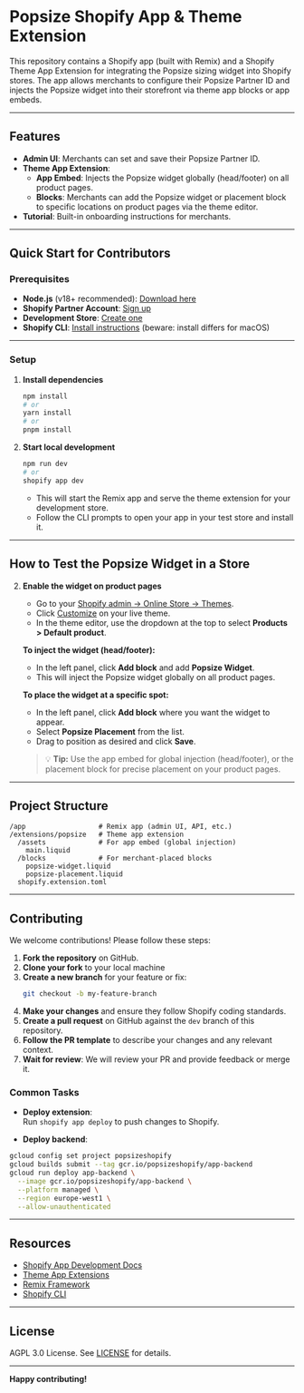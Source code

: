 # Popsize Shopify App & Theme Extension

This repository contains a Shopify app (built with Remix) and a Shopify Theme App Extension for integrating the Popsize sizing widget into Shopify stores. The app allows merchants to configure their Popsize Partner ID and injects the Popsize widget into their storefront via theme app blocks or app embeds.

---

## Features

- **Admin UI**: Merchants can set and save their Popsize Partner ID.
- **Theme App Extension**: 
  - **App Embed**: Injects the Popsize widget globally (head/footer) on all product pages.
  - **Blocks**: Merchants can add the Popsize widget or placement block to specific locations on product pages via the theme editor.
- **Tutorial**: Built-in onboarding instructions for merchants.

---

## Quick Start for Contributors

### Prerequisites

- **Node.js** (v18+ recommended): [Download here](https://nodejs.org/en/download/)
- **Shopify Partner Account**: [Sign up](https://partners.shopify.com/signup)
- **Development Store**: [Create one](https://shopify.dev/docs/apps/tools/cli/testing/development-stores)
- **Shopify CLI**: [Install instructions](https://shopify.dev/docs/api/shopify-cli) (beware: install differs for macOS)

---

### Setup

1. **Install dependencies**

   ```sh
   npm install
   # or
   yarn install
   # or
   pnpm install
   ```

2. **Start local development**

   ```sh
   npm run dev
   # or
   shopify app dev
   ```

   - This will start the Remix app and serve the theme extension for your development store.
   - Follow the CLI prompts to open your app in your test store and install it.

---

## How to Test the Popsize Widget in a Store

2. **Enable the widget on product pages**
   - Go to your [Shopify admin → Online Store → Themes](/admin/themes).
   - Click [Customize](/admin/themes/current/editor) on your live theme.
   - In the theme editor, use the dropdown at the top to select **Products > Default product**.

   **To inject the widget (head/footer):**
   - In the left panel, click **Add block** and add **Popsize Widget**.
   - This will inject the Popsize widget globally on all product pages.

   **To place the widget at a specific spot:**
   - In the left panel, click **Add block** where you want the widget to appear.
   - Select **Popsize Placement** from the list.
   - Drag to position as desired and click **Save**.

   > 💡 **Tip:** Use the app embed for global injection (head/footer), or the placement block for precise placement on your product pages.

---

## Project Structure

```
/app                  # Remix app (admin UI, API, etc.)
/extensions/popsize   # Theme app extension
  /assets             # For app embed (global injection)
    main.liquid
  /blocks             # For merchant-placed blocks
    popsize-widget.liquid
    popsize-placement.liquid
  shopify.extension.toml
```

---

## Contributing

We welcome contributions! Please follow these steps:
1. **Fork the repository** on GitHub.
2. **Clone your fork** to your local machine
3. **Create a new branch** for your feature or fix:
   ```sh
   git checkout -b my-feature-branch
   ```
4. **Make your changes** and ensure they follow Shopify coding standards.
6. **Create a pull request** on GitHub against the `dev` branch of this repository.
7. **Follow the PR template** to describe your changes and any relevant context.
8. **Wait for review**: We will review your PR and provide feedback or merge it.

### Common Tasks

- **Deploy extension**:  
  Run `shopify app deploy` to push changes to Shopify.

- **Deploy backend**:
```bash
gcloud config set project popsizeshopify
gcloud builds submit --tag gcr.io/popsizeshopify/app-backend
gcloud run deploy app-backend \
  --image gcr.io/popsizeshopify/app-backend \
  --platform managed \
  --region europe-west1 \
  --allow-unauthenticated
```

---

## Resources

- [Shopify App Development Docs](https://shopify.dev/docs/apps)
- [Theme App Extensions](https://shopify.dev/docs/apps/online-store/theme-app-extensions)
- [Remix Framework](https://remix.run/docs/en/main)
- [Shopify CLI](https://shopify.dev/docs/apps/tools/cli)

---

## License

AGPL 3.0 License. See [LICENSE](LICENSE) for details.

---

**Happy contributing!**